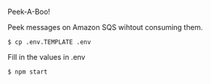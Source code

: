 Peek-A-Boo!

Peek messages on Amazon SQS wihtout consuming them.

```cli
$ cp .env.TEMPLATE .env
```
Fill in the values in .env

```cli
$ npm start
```
